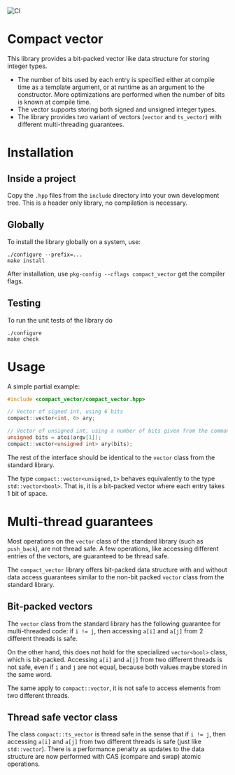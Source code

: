 ![CI](https://github.com/gmarcais/compact_vector/actions/workflows/c-cpp.yml/badge.svg?event=push)

# Compact vector

This library provides a bit-packed vector like data structure for storing
integer types.

* The number of bits used by each entry is specified either at compile time as a
  template argument, or at runtime as an argument to the constructor. More
  optimizations are performed when the number of bits is known at compile time.
* The vector supports storing both signed and unsigned integer types.
* The library provides two variant of vectors (`vector` and `ts_vector`) with
  different multi-threading guarantees.

# Installation

## Inside a project

Copy the `.hpp` files from the `include` directory into your own
development tree. This is a header only library, no compilation is
necessary.

## Globally

To install the library globally on a system, use:

``` Shell
./configure --prefix=...
make install
```

After installation, use `pkg-config --cflags compact_vector` get the compiler
flags.

## Testing

To run the unit tests of the library do

``` Shell
./configure
make check
```

# Usage

A simple partial example:
```C++
#include <compact_vector/compact_vector.hpp>

// Vector of signed int, using 6 bits
compact::vector<int, 6> ary;

// Vector of unsigned int, using a number of bits given from the command line
unsigned bits = atoi(argv[1]);
compact::vector<unsigned int> ary(bits);
```

The rest of the interface should be identical to the `vector` class
from the standard library.

The type `compact::vector<unsigned,1>` behaves equivalently to the
type `std::vector<bool>`. That is, it is a bit-packed vector where
each entry takes 1 bit of space.

# Multi-thread guarantees

Most operations on the `vector` class of the standard library (such as
`push_back`), are not thread safe. A few operations, like accessing
different entries of the vectors, are guaranteed to be thread safe.

The `compact_vector` library offers bit-packed data structure with and
without data access guarantees similar to the non-bit packed `vector`
class from the standard library.

## Bit-packed vectors

The `vector` class from the standard library has the following
guarantee for multi-threaded code: if `i != j`, then accessing `a[i]`
and `a[j]` from 2 different threads is safe.

On the other hand, this does not hold for the specialized
`vector<bool>` class, which is bit-packed. Accessing `a[i]` and `a[j]`
from two different threads is not safe, even if `i` and `j` are not
equal, because both values maybe stored in the same word.

The same apply to `compact::vector`, it is not safe to access elements
from two different threads.

## Thread safe vector class

The class `compact::ts_vector` is thread safe in the sense that if `i != j`,
then accessing `a[i]` and `a[j]` from two different threads is safe (just like
`std::vector`). There is a performance penalty as updates to the data structure
are now performed with CAS (compare and swap) atomic operations.
